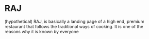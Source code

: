 # RAJ
(hypothetical) RAJ, is basically a landing page of a high end, premium restaurant that follows the traditional ways of cooking. It is one of the reasons why it is known by everyone
